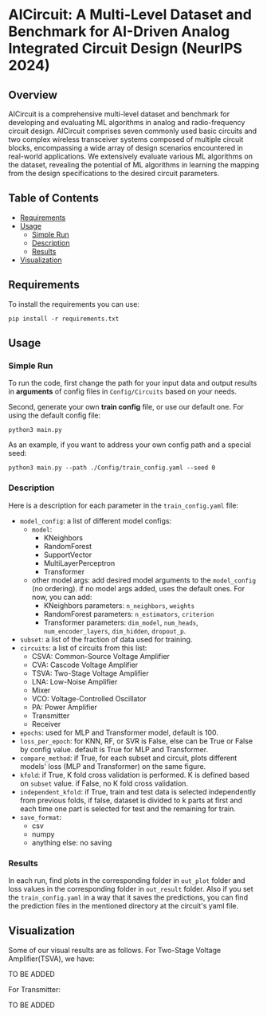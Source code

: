 # AICircuit: A Multi-Level Dataset and Benchmark for AI-Driven Analog Integrated Circuit Design (NeurIPS 2024)

## Overview

AICircuit is a comprehensive multi-level dataset and benchmark for developing and evaluating ML algorithms in analog and radio-frequency circuit design. AICircuit comprises seven commonly used basic circuits and two complex wireless transceiver systems composed of multiple circuit blocks, encompassing a wide array of design scenarios encountered in real-world applications. We extensively evaluate various ML algorithms on the dataset, revealing the potential of ML algorithms in learning the mapping from the design specifications to the desired circuit parameters. 

## Table of Contents

  * [Requirements](#requirements)
  * [Usage](#usage)
    * [Simple Run](#simple-run)
    * [Description](#description)
    * [Results](#results)
  * [Visualization](#visualization)
  <!-- * [Contributors](#contributors) -->
  <!-- * [Documentation](#documentation)
  * [Where to ask for help](#where-to-ask-for-help) -->

## Requirements

To install the requirements you can use:

```
pip install -r requirements.txt
```

## Usage

### Simple Run
To run the code, first change the path for your input data and output results in **arguments** of config files in `Config/Circuits` based on your needs. <br>

Second, generate your own **train config** file, or use our default one. For using the default config file:

```
python3 main.py
```

As an example, if you want to address your own config path and a special seed:

```
python3 main.py --path ./Config/train_config.yaml --seed 0
```

### Description
Here is a description for each parameter in the `train_config.yaml` file:

  * `model_config`: a list of different model configs:
    * `model`: 
      * KNeighbors
      * RandomForest
      * SupportVector
      * MultiLayerPerceptron
      * Transformer
    * other model args: add desired model arguments to the `model_config` (no ordering). if no model args added, uses the default ones. For now, you can add:
      * KNeighbors parameters: `n_neighbors`, `weights`
      * RandomForest parameters: `n_estimators`, `criterion`
      * Transformer parameters: `dim_model`, `num_heads`, `num_encoder_layers`, `dim_hidden`, `dropout_p`. 
  * `subset`: a list of the fraction of data used for training.
  * `circuits`: a list of circuits from this list:
    * CSVA: Common-Source Voltage Amplifier
    * CVA: Cascode Voltage Amplifier
    * TSVA: Two-Stage Voltage Amplifier
    * LNA: Low-Noise Amplifier
    * Mixer
    * VCO: Voltage-Controlled Oscillator
    * PA: Power Amplifier
    * Transmitter
    * Receiver
  * `epochs`: used for MLP and Transformer model, default is 100.
  * `loss_per_epoch`: for KNN, RF, or SVR is False, else can be True or False by config value. default is True for MLP and Transformer.
  * `compare_method`: if True, for each subset and circuit, plots different models' loss (MLP and Transformer) on the same figure. 
  * `kfold`: if True, K fold cross validation is performed. K is defined based on `subset` value. if False, no K fold cross validation.
  * `independent_kfold`: if True, train and test data is selected independently from previous folds, if false, dataset is divided to k parts at first and each time one part is selected for test and the remaining for train.
  * `save_format`: 
    * csv
    * numpy
    * anything else: no saving

### Results
 
In each run, find plots in the corresponding folder in `out_plot` folder and loss values in the corresponding folder in `out_result` folder. Also if you set the `train_config.yaml` in a way that it saves the predictions, you can find the prediction files in the mentioned directory at the circuit's yaml file.

## Visualization
 
Some of our visual results are as follows. For Two-Stage Voltage Amplifier(TSVA), we have:

TO BE ADDED

For Transmitter:

TO BE ADDED

<!-- ## Documentation
  
  For more details, visit our paper [here](link).

## Where to ask for help

If you have any questions, feel free to open a [discussion](https://github.com/AsalMehradfar/AICircuit/discussions) and ask your question. -->

<!-- ## Contributors

[Asal Mehradfar](https://github.com/AsalMehradfar), [Xuzhe Zhao](https://github.com/XuzheZ827), [Yue Niu](https://github.com/yuehniu), [Sara Babakniya](https://github.com/SaraBabakN), [Mahdi Alesheikh](https://github.com/malshei), [Hamidreza Aghasi](https://hie.eng.uci.edu/), [Salman Avestimehr](https://www.avestimehr.com/) -->
